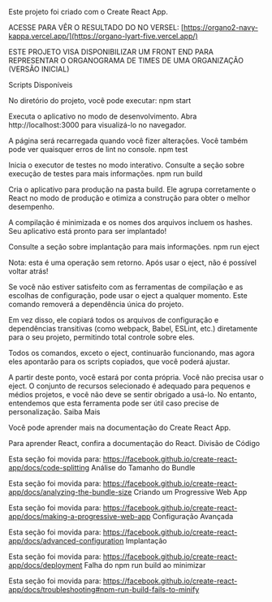 Este projeto foi criado com o Create React App.

ACESSE PARA VÊR O RESULTADO DO NO VERSEL: [https://organo2-navy-kappa.vercel.app/](https://organo-lyart-five.vercel.app/)

ESTE PROJETO VISA DISPONIBILIZAR UM FRONT END PARA REPRESENTAR O ORGANOGRAMA DE TIMES DE UMA ORGANIZAÇÃO (VERSÃO INICIAL)

Scripts Disponíveis

No diretório do projeto, você pode executar: npm start

Executa o aplicativo no modo de desenvolvimento. Abra http://localhost:3000 para visualizá-lo no navegador.

A página será recarregada quando você fizer alterações. Você também pode ver quaisquer erros de lint no console. npm test

Inicia o executor de testes no modo interativo. Consulte a seção sobre execução de testes para mais informações. npm run build

Cria o aplicativo para produção na pasta build. Ele agrupa corretamente o React no modo de produção e otimiza a construção para obter o melhor desempenho.

A compilação é minimizada e os nomes dos arquivos incluem os hashes. Seu aplicativo está pronto para ser implantado!

Consulte a seção sobre implantação para mais informações. npm run eject

Nota: esta é uma operação sem retorno. Após usar o eject, não é possível voltar atrás!

Se você não estiver satisfeito com as ferramentas de compilação e as escolhas de configuração, pode usar o eject a qualquer momento. Este comando removerá a dependência única do projeto.

Em vez disso, ele copiará todos os arquivos de configuração e dependências transitivas (como webpack, Babel, ESLint, etc.) diretamente para o seu projeto, permitindo total controle sobre eles.

Todos os comandos, exceto o eject, continuarão funcionando, mas agora eles apontarão para os scripts copiados, que você poderá ajustar.

A partir deste ponto, você estará por conta própria. Você não precisa usar o eject. O conjunto de recursos selecionado é adequado para pequenos e médios projetos, e você não deve se sentir obrigado a usá-lo. No entanto, entendemos que esta ferramenta pode ser útil caso precise de personalização. Saiba Mais

Você pode aprender mais na documentação do Create React App.

Para aprender React, confira a documentação do React. Divisão de Código

Esta seção foi movida para: https://facebook.github.io/create-react-app/docs/code-splitting Análise do Tamanho do Bundle

Esta seção foi movida para: https://facebook.github.io/create-react-app/docs/analyzing-the-bundle-size Criando um Progressive Web App

Esta seção foi movida para: https://facebook.github.io/create-react-app/docs/making-a-progressive-web-app Configuração Avançada

Esta seção foi movida para: https://facebook.github.io/create-react-app/docs/advanced-configuration Implantação

Esta seção foi movida para: https://facebook.github.io/create-react-app/docs/deployment Falha do npm run build ao minimizar

Esta seção foi movida para: https://facebook.github.io/create-react-app/docs/troubleshooting#npm-run-build-fails-to-minify

